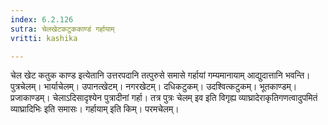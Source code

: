 ```yaml
---
index: 6.2.126
sutra: चेलखेटकटुककाण्डं गर्हायाम्
vritti: kashika

---
```

चेल खेट कतुक काण्ड इत्येतानि उत्तरपदानि तत्पुरुसे समासे गर्हायां गम्यमानायाम् आद्युदात्तानि भवन्ति। पुत्रचेलम्। भार्याचेलम्। उपानत्खेटम्। नगरखेटम्। दधिकटुकम्। उदश्वित्कटुकम्। भूतकाण्डम्। प्रजाकाण्डम्। चेलाऽदिसादृश्येन पुत्रादीनां गर्हा। तत्र पुत्रः चेलम् इव इति विगृह्य व्याघ्रादेराकृतिगणत्वादुपमितं व्याघ्रादिभिः इति समासः। गर्हायाम् इति किम्। परमचेलम्।